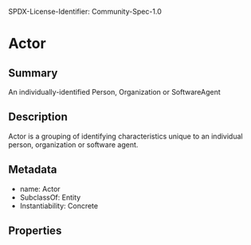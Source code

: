 SPDX-License-Identifier: Community-Spec-1.0

# Actor

## Summary

An individually-identified Person, Organization or SoftwareAgent

## Description

Actor is a grouping of identifying characteristics unique to an individual person, organization or software agent.

## Metadata

- name: Actor
- SubclassOf: Entity
- Instantiability: Concrete

## Properties

